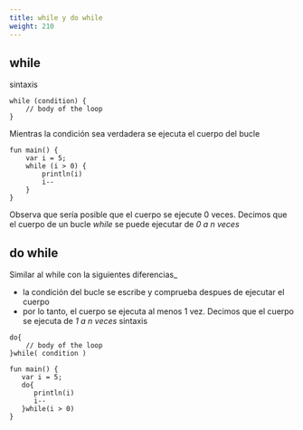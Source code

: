 ```yaml
---
title: while y do while
weight: 210
---
```

## while
sintaxis
```
while (condition) {
    // body of the loop
}
```
Mientras la condición sea verdadera se ejecuta el cuerpo del bucle
```
fun main() {
    var i = 5;
    while (i > 0) {
        println(i)
        i--
    }
}
```
Observa que sería posible que el cuerpo se ejecute 0 veces. Decimos que el cuerpo de un bucle *while* se puede ejecutar de *0 a n veces*
## do while
Similar al while con la siguientes diferencias_
- la condición del bucle se escribe y comprueba despues de ejecutar el cuerpo
- por lo tanto, el cuerpo se ejecuta al menos 1 vez. Decimos que el cuerpo se ejecuta de *1 a n veces*
sintaxis
```
do{
    // body of the loop
}while( condition )
```

```
fun main() {
   var i = 5;
   do{
      println(i)
      i--
   }while(i > 0)
}
```
